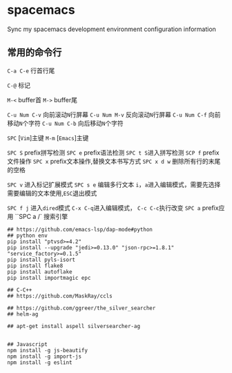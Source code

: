 # spacemacs
Sync my spacemacs development environment configuration information


## 常用的命令行
`C-a C-e` 行首行尾

`C-@` 标记

`M-<` buffer首
`M->` buffer尾

`C-u Num C-v` 向前滚动`N`行屏幕
`C-u Num M-v` 反向滚动`N`行屏幕
`C-u Num C-f` 向前移动`N`个字符
`C-u Num C-b` 向后移动`N`个字符

`SPC` [`Vim`]主键 `M-m` [`Emacs`]主键

`SPC S` prefix拼写检测
`SPC e` prefix语法检测
`SPC t S`进入拼写检测
`SCP f` prefix文件操作
`SPC x` prefix文本操作,替换文本书写方式
`SPC x d w` 删除所有行的末尾的空格

`SPC v` 进入标记扩展模式
`SPC s e` 编辑多行文本 `i`，`a`进入编辑模式，需要先选择需要编辑的文本使用,`ESC`退出模式 

`SPC f j` 进入`dired`模式 `C-x C-q`进入编辑模式， `C-c C-c`执行改变
`SPC a` prefix应用
``SPC a /` 搜索引擎
```shell
## https://github.com/emacs-lsp/dap-mode#python
## python env
pip install "ptvsd>=4.2"
pip install --upgrade "jedi>=0.13.0" "json-rpc>=1.8.1" "service_factory>=0.1.5"
pip install pyls-isort
pip install flake8
pip install autoflake
pip install importmagic epc

## C-C++
## https://github.com/MaskRay/ccls

## https://github.com/ggreer/the_silver_searcher
## helm-ag

## apt-get install aspell silversearcher-ag


## Javascript
npm install -g js-beautify
npm install -g import-js
npm install -g eslint
```
